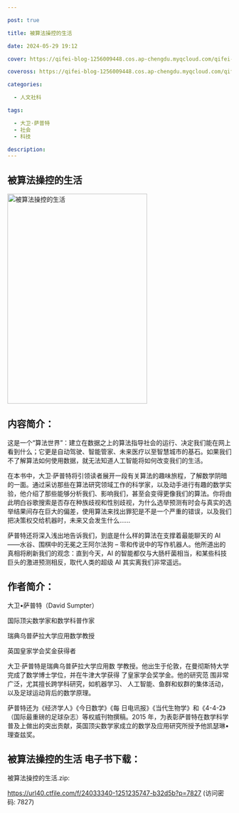 ```yaml
---

post: true

title: 被算法操控的生活

date: 2024-05-29 19:12

cover: https://qifei-blog-1256009448.cos.ap-chengdu.myqcloud.com/qifei-blog/6512d3a0c458853aeff339bf.jpg

coveross: https://qifei-blog-1256009448.cos.ap-chengdu.myqcloud.com/qifei-blog/6512d3a0c458853aeff339bf.jpg

categories:

  - 人文社科

tags:

  - 大卫·萨普特
  - 社会
  - 科技

description:
---
```


## 被算法操控的生活
<img alt="被算法操控的生活 " class="aligncenter loaded" data-was-processed="true" decoding="async" fetchpriority="high" height="471" src="https://qifei-blog-1256009448.cos.ap-chengdu.myqcloud.com/qifei-blog/6512d3a0c458853aeff339bf.jpg " style="cursor: zoom-in;" width="314"/>

## 内容简介：

这是一个“算法世界”：建立在数据之上的算法指导社会的运行、决定我们能在网上看到什么；它更是自动驾驶、智能管家、未来医疗以至智慧城市的基石。如果我们不了解算法如何使用数据，就无法知道人工智能将如何改变我们的生活。

在本书中，大卫·萨普特将引领读者展开一段有关算法的趣味旅程，了解数学阴暗的一面。通过采访那些在算法研究领域工作的科学家，以及动手进行有趣的数学实验，他介绍了那些能够分析我们、影响我们，甚至会变得更像我们的算法。你将由此明白谷歌搜索是否存在种族歧视和性别歧视，为什么选举预测有时会与真实的选举结果间存在巨大的偏差，使用算法来找出罪犯是不是一个严重的错误，以及我们把决策权交给机器时，未来又会发生什么……

萨普特还将深入浅出地告诉我们，到底是什么样的算法在支撑着最能聊天的 AI——水谷、围棋中的无冕之王阿尔法狗 – 零和传说中的写作机器人。他所道出的真相将刷新我们的观念：直到今天，AI 的智能都仅与大肠杆菌相当，和某些科技巨头的激进预测相反，取代人类的超级 AI 其实离我们非常遥远。

## 作者简介：

大卫•萨普特（David Sumpter）

国际顶尖数学家和数学科普作家

瑞典乌普萨拉大学应用数学教授

英国皇家学会奖金获得者

大卫·萨普特是瑞典乌普萨拉大学应用数 学教授。他出生于伦敦，在曼彻斯特大学完成了数学博士学位，并在牛津大学获得 了皇家学会奖学金。他的研究范 围非常广泛，尤其擅长跨学科研究，如机器学习、 人工智能、鱼群和蚁群的集体活动，以及足球运动背后的数学原理。

萨普特还为《经济学人》《今日数学》《每 日电讯报》《当代生物学》和《4-4-2》（国际最重磅的足球杂志）等权威刊物撰稿。2015 年，为表彰萨普特在数学科学普及上做出的突出贡献，英国顶尖数学家成立的数学及应用研究所授予他凯瑟琳•理查兹奖。

## 被算法操控的生活 电子书下载：

被算法操控的生活.zip: 

https://url40.ctfile.com/f/24033340-1251235747-b32d5b?p=7827 (访问密码: 7827)
